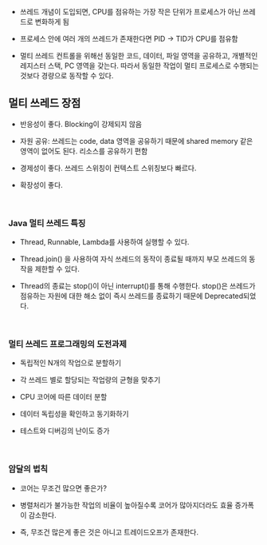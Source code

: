 - 쓰레드 개념이 도입되면, CPU를 점유하는 가장 작은 단위가 프로세스가 아닌 쓰레드로 변화하게 됨

- 프로세스 안에 여러 개의 쓰레드가 존재한다면 PID → TID가 CPU를 점유함

- 멀티 쓰레드 컨트롤을 위해선 동일한 코드, 데이터, 파일 영역을 공유하고, 개별적인 레지스터 스택, PC 영역을 갖는다. 따라서 동일한 작업이 멀티 프로세스로 수행되는 것보다 경량으로 동작할 수  있다.

## 멀티 쓰레드 장점

- 반응성이 좋다. Blocking이 강제되지 않음

- 자원 공유: 쓰레드는 code, data 영역을 공유하기 때문에 shared memory 같은 영역이 없어도 된다. 리소스를 공유하기 편함

- 경제성이 좋다. 쓰레드 스위칭이 컨텍스트 스위칭보다 빠르다.

- 확장성이 좋다.

<br/>

### Java 멀티 쓰레드 특징

- Thread, Runnable, Lambda를 사용하여 실행할 수 있다.

- Thread.join() 을 사용하여 자식 쓰레드의 동작이 종료될 때까지 부모 쓰레드의 동작을 제한할 수 있다. 

- Thread의 종료는 stop()이 아닌 interrupt()를 통해 수행한다. stop()은 쓰레드가 점유하는 자원에 대한 해소 없이 즉시 쓰레드를 종료하기 때문에 Deprecated되었다. 

<br/>

### 멀티 쓰레드 프로그래밍의 도전과제

- 독립적인 N개의 작업으로 분할하기

- 각 쓰레드 별로 할당되는 작업량의 균형을 맞추기

- CPU 코어에 따른 데이터 분할

- 데이터 독립성을 확인하고 동기화하기

- 테스트와 디버깅의 난이도 증가

<br/>

### 암달의 법칙

- 코어는 무조건 많으면 좋은가? 

- 병렬처리가 불가능한 작업의 비율이 높아질수록 코어가 많아지더라도 효율 증가폭이 감소한다.

- 즉, 무조건 많은게 좋은 것은 아니고 트레이드오프가 존재한다.


